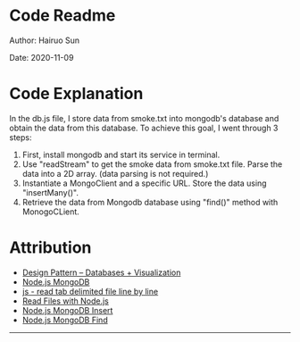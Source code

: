 # Code Readme
Author: Hairuo Sun

Date: 2020-11-09

# Code Explanation
In the db.js file, I store data from smoke.txt into mongodb's database and obtain the data from this database. To achieve this goal, I went through 3 steps:
1. First, install mongodb and start its service in terminal.
2. Use "readStream" to get the smoke data from smoke.txt file. Parse the data into a 2D array. (data parsing is not required.)
3. Instantiate a MongoClient and a specific URL. Store the data using "insertMany()".
4. Retrieve the data from Mongodb database using "find()" method with MonogoCLient.

# Attribution
* [Design Pattern – Databases + Visualization](http://whizzer.bu.edu/briefs/design-patterns/dp-db)
* [Node.js MongoDB](https://www.w3schools.com/nodejs/nodejs_mongodb.asp)
* [js - read tab delimited file line by line](https://stackoverflow.com/questions/28927640/javascript-read-tab-delimited-file-line-by-line-than-split-each-line-using-ta)
* [Read Files with Node.js](https://stackabuse.com/read-files-with-node-js/)
* [Node.js MongoDB Insert](https://www.w3schools.com/nodejs/nodejs_mongodb_insert.asp)
* [Node.js MongoDB Find](https://www.w3schools.com/nodejs/nodejs_mongodb_find.asp)


-----

